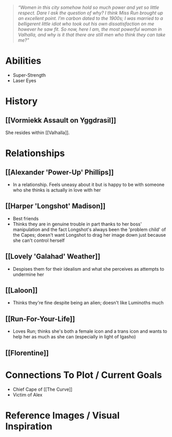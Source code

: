> *“Women in this city somehow hold so much power and yet so little respect. Dare I ask the question of why? I think Miss Run brought up an excellent point. I’m carbon dated to the 1900s; I was married to a belligerent little idiot who took out his own dissatisfaction on me however he saw fit. So now, here I am, the most powerful woman in Valhalla, and why is it that there are still men who think they can take me?"*

# Abilities
* Super-Strength
* Laser Eyes
# History
## [[Vormiekk Assault on Yggdrasil]]
She resides within [[Valhalla]].
# Relationships
## [[Alexander 'Power-Up' Phillips]]
 * In a relationship. Feels uneasy about it but is happy to be with someone who she thinks is actually in love with her

## [[Harper 'Longshot' Madison]]
* Best friends
* Thinks they are in genuine trouble in part thanks to her boss' manipulation and the fact Longshot's always been the 'problem child' of the Capes; doesn't want Longshot to drag her image down just because she can't control herself

## [[Lovely 'Galahad' Weather]]
* Despises them for their idealism and what she perceives as attempts to undermine her

## [[Laloon]]
* Thinks they're fine despite being an alien; doesn't like Luminoths much
## [[Run-For-Your-Life]]
* Loves Run; thinks she's both a female icon and a trans icon and wants to help her as much as she can (especially in light of Igasho)
## [[Florentine]]


# Connections To Plot / Current Goals
* Chief Cape of [[The Curve]]
* Victim of Alex
# Reference Images / Visual Inspiration